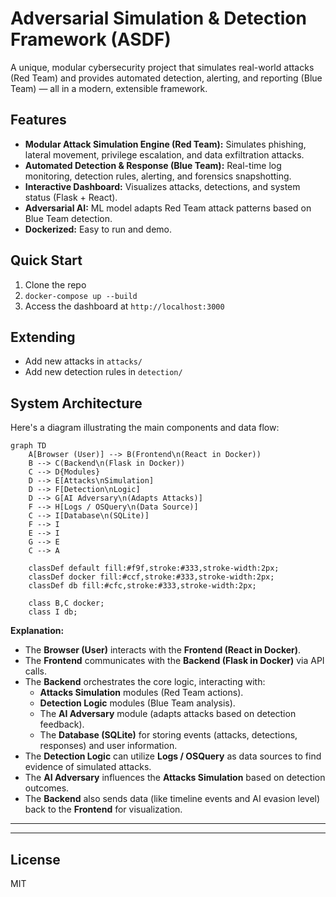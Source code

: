 # Adversarial Simulation & Detection Framework (ASDF)
A unique, modular cybersecurity project that simulates real-world attacks (Red Team) and provides automated detection, alerting, and reporting (Blue Team) — all in a modern, extensible framework.

## Features
- **Modular Attack Simulation Engine (Red Team):** Simulates phishing, lateral movement, privilege escalation, and data exfiltration attacks.
- **Automated Detection & Response (Blue Team):** Real-time log monitoring, detection rules, alerting, and forensics snapshotting.
- **Interactive Dashboard:** Visualizes attacks, detections, and system status (Flask + React).
- **Adversarial AI:** ML model adapts Red Team attack patterns based on Blue Team detection.
- **Dockerized:** Easy to run and demo.


## Quick Start
1. Clone the repo
2. `docker-compose up --build`
3. Access the dashboard at `http://localhost:3000`

## Extending
- Add new attacks in `attacks/`
- Add new detection rules in `detection/`

## System Architecture

Here's a diagram illustrating the main components and data flow:

```mermaid
graph TD
    A[Browser (User)] --> B(Frontend\n(React in Docker))
    B --> C(Backend\n(Flask in Docker))
    C --> D{Modules}
    D --> E[Attacks\nSimulation]
    D --> F[Detection\nLogic]
    D --> G[AI Adversary\n(Adapts Attacks)]
    F --> H[Logs / OSQuery\n(Data Source)]
    C --> I[Database\n(SQLite)]
    F --> I
    E --> I
    G --> E
    C --> A

    classDef default fill:#f9f,stroke:#333,stroke-width:2px;
    classDef docker fill:#ccf,stroke:#333,stroke-width:2px;
    classDef db fill:#cfc,stroke:#333,stroke-width:2px;

    class B,C docker;
    class I db;
```

**Explanation:**

*   The **Browser (User)** interacts with the **Frontend (React in Docker)**.
*   The **Frontend** communicates with the **Backend (Flask in Docker)** via API calls.
*   The **Backend** orchestrates the core logic, interacting with:
    *   **Attacks Simulation** modules (Red Team actions).
    *   **Detection Logic** modules (Blue Team analysis).
    *   The **AI Adversary** module (adapts attacks based on detection feedback).
    *   The **Database (SQLite)** for storing events (attacks, detections, responses) and user information.
*   The **Detection Logic** can utilize **Logs / OSQuery** as data sources to find evidence of simulated attacks.
*   The **AI Adversary** influences the **Attacks Simulation** based on detection outcomes.
*   The **Backend** also sends data (like timeline events and AI evasion level) back to the **Frontend** for visualization.

---


---
## License
MIT 
